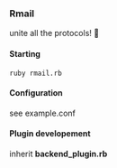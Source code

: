 ### Rmail
unite all the protocols!
:eyes:


#### Starting

``` 
ruby rmail.rb 
```

#### Configuration
see example.conf

#### Plugin developement
inherit __backend_plugin.rb__
